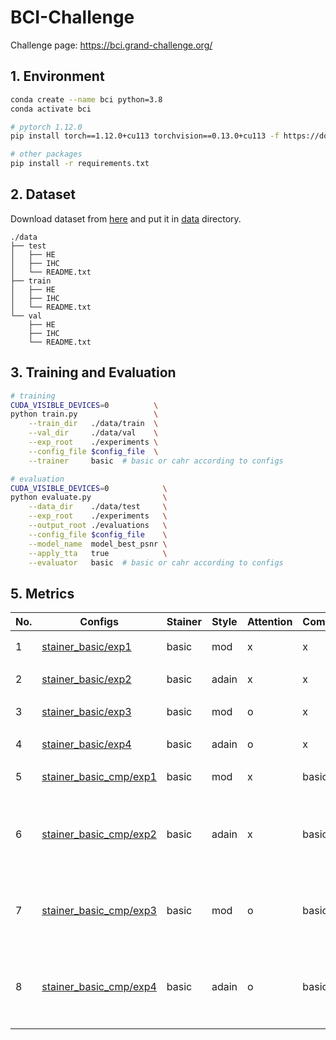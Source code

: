 # BCI-Challenge

Challenge page: https://bci.grand-challenge.org/

## 1. Environment

```bash
conda create --name bci python=3.8
conda activate bci

# pytorch 1.12.0
pip install torch==1.12.0+cu113 torchvision==0.13.0+cu113 -f https://download.pytorch.org/whl/torch_stable.html

# other packages
pip install -r requirements.txt
```

## 2. Dataset

Download dataset from [here](https://bupt-ai-cz.github.io/BCI_for_GrandChallenge/) and put it in [data](./data) directory.

```
./data
├── test
│   ├── HE
│   ├── IHC
│   └── README.txt
├── train
│   ├── HE
│   ├── IHC
│   └── README.txt
└── val
    ├── HE
    ├── IHC
    └── README.txt
```

## 3. Training and Evaluation

```bash
# training
CUDA_VISIBLE_DEVICES=0          \
python train.py                 \
    --train_dir   ./data/train  \
    --val_dir     ./data/val    \
    --exp_root    ./experiments \
    --config_file $config_file  \
    --trainer     basic  # basic or cahr according to configs

# evaluation
CUDA_VISIBLE_DEVICES=0            \
python evaluate.py                \
    --data_dir    ./data/test     \
    --exp_root    ./experiments   \
    --output_root ./evaluations   \
    --config_file $config_file    \
    --model_name  model_best_psnr \
    --apply_tta   true            \
    --evaluator   basic  # basic or cahr according to configs
```

## 5. Metrics

<table>
    <thead>
        <tr>
            <th>No.</th>
            <th>Configs</th>
            <th>Stainer</th>
            <th>Style</th>
            <th>Attention</th>
            <th>Comparator</th>
            <th>TTA</th>
            <th>PSNR</th>
            <th>SSIM</th>
            <th>Comment</th>
        </tr>
    </thead>
    <tbody>
        <tr>
            <td rowspan="2">1</td>
            <td rowspan="2"><a href="./configs/stainer_basic/exp1.yaml">stainer_basic/exp1</a></td>
            <td rowspan="2">basic</td>
            <td rowspan="2">mod</td>
            <td rowspan="2">x</td>
            <td rowspan="2">x</td>
            <td>x</td>
            <td>22.2289</td>
            <td>0.5294</td>
            <td>&nbsp;</td>
        </tr>
        <tr>
            <td>o</td>
            <td>22.6266</td>
            <td>0.5737</td>
            <td>&nbsp;</td>
        </tr>
        <tr>
            <td rowspan="2">2</td>
            <td rowspan="2"><a href="./configs/stainer_basic/exp2.yaml">stainer_basic/exp2</a></td>
            <td rowspan="2">basic</td>
            <td rowspan="2">adain</td>
            <td rowspan="2">x</td>
            <td rowspan="2">x</td>
            <td>x</td>
            <td>22.7732</td>
            <td>0.5245</td>
            <td>&nbsp;</td>
        </tr>
        <tr>
            <td>o</td>
            <td>23.2413</td>
            <td>0.5726</td>
            <td>&nbsp;</td>
        </tr>
        <tr>
            <td rowspan="2">3</td>
            <td rowspan="2"><a href="./configs/stainer_basic/exp3.yaml">stainer_basic/exp3</a></td>
            <td rowspan="2">basic</td>
            <td rowspan="2">mod</td>
            <td rowspan="2">o</td>
            <td rowspan="2">x</td>
            <td>x</td>
            <td>22.5492</td>
            <td>0.5312</td>
            <td>&nbsp;</td>
        </tr>
        <tr>
            <td>o</td>
            <td>22.8406</td>
            <td>0.5646</td>
            <td>&nbsp;</td>
        </tr>
        <tr>
            <td rowspan="2">4</td>
            <td rowspan="2"><a href="./configs/stainer_basic/exp4.yaml">stainer_basic/exp4</a></td>
            <td rowspan="2">basic</td>
            <td rowspan="2">adain</td>
            <td rowspan="2">o</td>
            <td rowspan="2">x</td>
            <td>x</td>
            <td>22.5447</td>
            <td>0.5316</td>
            <td>&nbsp;</td>
        </tr>
        <tr>
            <td>o</td>
            <td>22.9690</td>
            <td>0.5760</td>
            <td>&nbsp;</td>
        </tr>
        <tr>
            <td rowspan="2">5</td>
            <td rowspan="2"><a href="./configs/stainer_basic_cmp/exp1.yaml">stainer_basic_cmp/exp1</a></td>
            <td rowspan="2">basic</td>
            <td rowspan="2">mod</td>
            <td rowspan="2">x</td>
            <td rowspan="2">basic</td>
            <td>x</td>
            <td>22.3711</td>
            <td>0.5293</td>
            <td>&nbsp;</td>
        </tr>
        <tr>
            <td>o</td>
            <td>22.7570</td>
            <td>0.5743</td>
            <td>&nbsp;</td>
        </tr>
        <tr>
            <td rowspan="2">6</td>
            <td rowspan="2"><a href="./configs/stainer_basic_cmp/exp2.yaml">stainer_basic_cmp/exp2</a></td>
            <td rowspan="2">basic</td>
            <td rowspan="2">adain</td>
            <td rowspan="2">x</td>
            <td rowspan="2">basic</td>
            <td>x</td>
            <td>22.8123</td>
            <td>0.5273</td>
            <td>&nbsp;</td>
        </tr>
        <tr>
            <td>o</td>
            <td>23.3942</td>
            <td>0.5833</td>
            <td>best in metrics,<br>droplet artifacts and blur</td>
        </tr>
        <tr>
            <td rowspan="2">7</td>
            <td rowspan="2"><a href="./configs/stainer_basic_cmp/exp3.yaml">stainer_basic_cmp/exp3</a></td>
            <td rowspan="2">basic</td>
            <td rowspan="2">mod</td>
            <td rowspan="2">o</td>
            <td rowspan="2">basic</td>
            <td>x</td>
            <td>22.5357</td>
            <td>0.5175</td>
            <td>&nbsp;</td>
        </tr>
        <tr>
            <td>o</td>
            <td>22.9293</td>
            <td>0.5585</td>
            <td>best in visual,<br>shadow artifacts</td>
        </tr>
        <tr>
            <td rowspan="2">8</td>
            <td rowspan="2"><a href="./configs/stainer_basic_cmp/exp4.yaml">stainer_basic_cmp/exp4</a></td>
            <td rowspan="2">basic</td>
            <td rowspan="2">adain</td>
            <td rowspan="2">o</td>
            <td rowspan="2">basic</td>
            <td>x</td>
            <td>22.5447</td>
            <td>0.5316</td>
            <td>&nbsp;</td>
        </tr>
        <tr>
            <td>o</td>
            <td>22.9809</td>
            <td>0.5697</td>
            <td>in metrics: 6 < 8 < 7,<br>in visula: 7 < 8 < 6 </td>
        </tr>
    </tbody>
</table>





